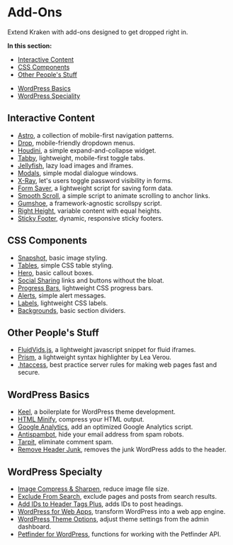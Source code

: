 # Add-Ons

Extend Kraken with add-ons designed to get dropped right in.

<nav>
	<strong>In this section:</strong>
	<div class="row margin-bottom-large">
		<div class="grid-half">
			<ul class="no-margin-bottom">
				<li><a data-scroll href="#interactive">Interactive Content</a></li>
				<li><a data-scroll href="#css">CSS Components</a></li>
				<li><a data-scroll href="#other-people">Other People's Stuff</a></li>
			</ul>
		</div>
		<div class="grid-half">
			<ul class="no-margin-bottom">
				<li><a data-scroll href="#wordpress">WordPress Basics</a></li>
				<li><a data-scroll href="#wordpress-speciality">WordPress Speciality</a></li>
			</ul>
		</div>
	</div>
</nav>


<h2 class="h3" id="interactive">Interactive Content</h2>

* [Astro](https://github.com/cferdinandi/astro/), a collection of mobile-first navigation patterns.
* [Drop](https://github.com/cferdinandi/drop/), mobile-friendly dropdown menus.
* [Houdini](https://github.com/cferdinandi/houdini/), a simple expand-and-collapse widget.
* [Tabby](https://github.com/cferdinandi/tabby/), lightweight, mobile-first toggle tabs.
* [Jellyfish](https://github.com/cferdinandi/jellyfish/), lazy load images and iframes.
* [Modals](https://github.com/cferdinandi/modals/), simple modal dialogue windows.
* [X-Ray](https://github.com/cferdinandi/x-ray/), let's users toggle password visibility in forms.
* [Form Saver](https://github.com/cferdinandi/form-saver/), a lightweight script for saving form data.
* [Smooth Scroll](https://github.com/cferdinandi/smooth-scroll/), a simple script to animate scrolling to anchor links.
* [Gumshoe](https://github.com/cferdinandi/gumshoe), a framework-agnostic scrollspy script.
* [Right Height](https://github.com/cferdinandi/right-height/), variable content with equal heights.
* [Sticky Footer](https://github.com/cferdinandi/sticky-footer/), dynamic, responsive sticky footers.


<h2 class="h3" id="css">CSS Components</h2>

* [Snapshot](https://github.com/cferdinandi/snapshot/), basic image styling.
* [Tables](https://github.com/cferdinandi/tables/), simple CSS table styling.
* [Hero](https://github.com/cferdinandi/hero/), basic callout boxes.
* [Social Sharing](https://github.com/cferdinandi/social-sharing/) links and buttons without the bloat.
* [Progress Bars](https://github.com/cferdinandi/progress-bars/), lightweight CSS progress bars.
* [Alerts](https://github.com/cferdinandi/alerts/), simple alert messages.
* [Labels](https://github.com/cferdinandi/labels/), lightweight CSS labels.
* [Backgrounds](https://github.com/cferdinandi/backgrounds/), basic section dividers.


<h2 class="h3" id="other-people">Other People's Stuff</h2>

* [FluidVids.js](https://github.com/toddmotto/fluidvids), a lightweight javascript snippet for fluid iframes.
* [Prism](http://prismjs.com/), a lightweight syntax highlighter by Lea Verou.
* [.htaccess](https://github.com/h5bp/html5-boilerplate/blob/master/dist/.htaccess), best practice server rules for making web pages fast and secure.


<h2 class="h3" id="wordpress">WordPress Basics</h2>

* [Keel](https://github.com/cferdinandi/keel/), a boilerplate for WordPress theme development.
* [HTML Minify](https://github.com/cferdinandi/html-minify/), compress your HTML output.
* [Google Analytics](https://github.com/cferdinandi/google-analytics/), add an optimized Google Analytics script.
* [Antispambot](https://github.com/cferdinandi/antispambot/), hide your email address from spam robots.
* [Tarpit](https://github.com/cferdinandi/tarpit/), eliminate comment spam.
* [Remove Header Junk](https://github.com/cferdinandi/remove-header-junk/), removes the junk WordPress adds to the header.


<h2 class="h3" id="wordpress-speciality">WordPress Specialty</h2>

* [Image Compress & Sharpen](https://github.com/cferdinandi/image-compress-and-sharpen/), reduce image file size.
* [Exclude From Search](https://github.com/cferdinandi/exclude-from-search/), exclude pages and posts from search results.
* [Add IDs to Header Tags Plus](https://github.com/cferdinandi/add-ids-to-header-tags-plus), adds IDs to post headings.
* [WordPress for Web Apps](https://github.com/cferdinandi/web-app-starter-kit/), transform WordPress into a web app engine.
* [WordPress Theme Options](https://github.com/cferdinandi/wp-theme-options/), adjust theme settings from the admin dashboard.
* [Petfinder for WordPress](https://github.com/cferdinandi/petfinder-api-for-wordpress/), functions for working with the Petfinder API.